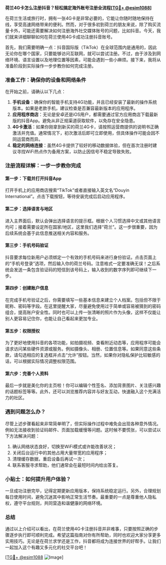 **荷兰4G卡怎么注册抖音？轻松搞定海外账号注册全流程[[TG💪+ @esim1088](https://t.me/s/esim1088)]**

在荷兰生活或旅行时，拥有一张4G卡是非常必要的，它能让你随时随地保持在线，享受高速网络带来的便利。然而，对于很多初到荷兰的朋友来说，除了购买流量卡外，可能还需要解决如何注册海外社交媒体账号的问题，比如抖音。今天，我们就来详细聊聊如何在荷兰使用4G卡成功注册抖音账号。

首先，我们需要明确一点：抖音国际版（TikTok）在全球范围内是通用的，因此无论你在哪个国家，只要能够访问互联网，就可以尝试注册。不过，由于涉及到网络环境、语言设置以及地理位置等因素，可能会遇到一些小麻烦。接下来，我将从准备阶段到实际操作一步步教你如何完成注册。

### 准备工作：确保你的设备和网络条件

在开始之前，请确认以下几点：

1. **手机设备**：确保你的智能手机支持4G功能，并且已经安装了最新的操作系统版本。如果是老款手机，建议检查是否兼容最新版本的应用程序。
2. **应用程序商店**：无论是安卓还是iOS用户，都需要通过官方应用商店下载最新版的抖音App。避免从非正规渠道获取软件，以免存在安全隐患。
3. **4G卡激活**：如果你刚拿到新买的荷兰4G卡，请按照运营商提供的说明书正确激活并充值。通常情况下，初次激活后即可立即使用，但具体操作可能会因不同运营商而异。
4. **稳定的网络连接**：虽然4G卡提供了较好的移动数据体验，但在首次注册时建议寻找WiFi热点作为备用方案，以防止因信号不稳定导致失败。

### 注册流程详解：一步一步教你完成

#### 第一步：下载并打开抖音App

打开手机上的应用商店搜索“TikTok”或者直接输入英文名“Douyin International”。点击下载按钮，等待安装完成后启动应用程序。

#### 第二步：选择语言与地区

进入主界面后，默认会弹出选择语言的提示框。根据个人习惯选择中文或其他语言均可；接着需要设定所在国家/地区，这里我们选择“荷兰”。这一步很重要，因为后续系统会基于此信息推送相关内容和服务。

#### 第三步：手机号码验证

抖音要求每位新用户必须绑定一个有效的手机号码来进行身份验证。点击页面上的“手机号登录”选项，然后输入你的荷兰号码。注意格式一定要准确无误！之后系统会发送一条包含验证码的短信到该号码上，输入收到的数字序列即可继续下一步。

#### 第四步：创建账户信息

在完成手机号验证之后，你需要填写一些基本信息来建立个人档案。包括但不限于昵称、密码等字段。在这里提醒大家，尽量避免使用过于简单或容易被猜到的密码组合，提高账户安全性。同时也可以上传一张清晰的照片作为头像，这样不仅能让别人更容易记住你，也能让自己看起来更加专业。

#### 第五步：权限授权

为了更好地使用抖音的各项功能，如拍摄视频、查看附近动态等，应用程序可能会请求访问某些硬件资源或服务。例如摄像头、相册、位置信息等。如果同意这些条款，请勾选相应的复选框并点击“允许”按钮。当然，如果你对隐私保护比较敏感的话，可以根据实际情况调整权限范围。

#### 第六步：完善个人资料

最后一步就是美化你的主页啦！你可以编辑个性签名、添加背景图片、关注感兴趣的话题标签等等。此外，还可以浏览推荐内容并与好友互动，快速融入这个充满活力的社区。

### 遇到问题怎么办？

尽管上述步骤看起来非常简单明了，但实际操作过程中难免会出现各种意外情况。例如无法接收到验证码邮件、页面加载缓慢等问题。这时候不要慌张，可以尝试以下方法解决问题：

1. 确认网络状态良好，切换至WiFi模式或许能改善状况；
2. 关闭后台运行中的其他占用大量带宽的应用程序；
3. 清理缓存数据，重启设备后再试一次；
4. 联系客服寻求帮助，他们通常会在最短时间内给出答复。

### 小贴士：如何提升用户体验？

一旦成功注册完毕，记得定期更新应用版本，保持系统稳定运行。另外，合理规划每日使用时间，避免沉迷其中影响正常生活节奏。最重要的一点是尊重他人隐私权，遵守平台规则，共同营造和谐健康的网络环境。

### 总结

通过以上介绍可以看出，在荷兰使用4G卡注册抖音并非难事，只要按照正确的步骤逐步执行即可顺利完成。希望这篇指南对你有所帮助，同时也欢迎大家分享更多实用技巧。无论是在荷兰求学还是工作，抖音都将成为连接世界的好帮手。让我们一起加入这个有趣又多元化的社交平台吧！

[[TG💪+ @esim1088](https://t.me/s/esim1088) ![Image](https://i.postimg.cc/4NQfJmqS/Snipaste-2025-05-13-00-14-12.png)]